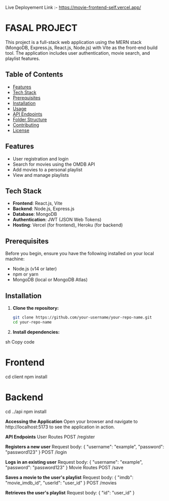 Live Deployement Link :- https://movie-frontend-self.vercel.app/

# FASAL PROJECT

This project is a full-stack web application using the MERN stack (MongoDB, Express.js, React.js, Node.js) with Vite as the front-end build tool. The application includes user authentication, movie search, and playlist features.

## Table of Contents

- [Features](#features)
- [Tech Stack](#tech-stack)
- [Prerequisites](#prerequisites)
- [Installation](#installation)
- [Usage](#usage)
- [API Endpoints](#api-endpoints)
- [Folder Structure](#folder-structure)
- [Contributing](#contributing)
- [License](#license)

## Features

- User registration and login
- Search for movies using the OMDB API
- Add movies to a personal playlist
- View and manage playlists

## Tech Stack

- **Frontend**: React.js, Vite
- **Backend**: Node.js, Express.js
- **Database**: MongoDB
- **Authentication**: JWT (JSON Web Tokens)
- **Hosting**: Vercel (for frontend), Heroku (for backend)

## Prerequisites

Before you begin, ensure you have the following installed on your local machine:

- Node.js (v14 or later)
- npm or yarn
- MongoDB (local or MongoDB Atlas)

## Installation

1. **Clone the repository:**

   ```sh
   git clone https://github.com/your-username/your-repo-name.git
   cd your-repo-name
   
2. **Install dependencies:**

sh
Copy code
# Frontend
cd client
npm install

# Backend
cd ../api
npm install

**Accessing the Application**
Open your browser and navigate to http://localhost:5173 to see the application in action.

**API Endpoints**
User Routes
POST /register

**Registers a new user**
Request body: { "username": "example", "password": "password123" }
POST /login

**Logs in an existing user**
Request body: { "username": "example", "password": "password123" }
Movie Routes
POST /save

**Saves a movie to the user's playlist**
Request body: { "imdb": "movie_imdb_id", "userId": "user_id" }
POST /movies

**Retrieves the user's playlist**
Request body: { "id": "user_id" }
